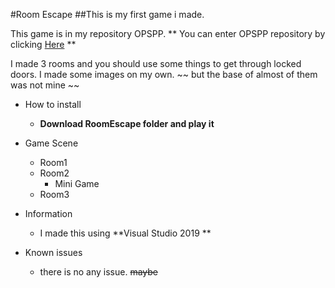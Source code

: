 #Room Escape
##This is my first game i made.

This game is in my repository OPSPP.
** You can enter OPSPP repository by clicking [Here](https://github.com/FYpingping/OPSPP.git) **


I made 3 rooms and you should use some things to get through locked doors.
I made some images on my own. ~~ but the base of almost of them was not mine ~~



* How to install 
  * **Download RoomEscape folder and play it**

* Game Scene
  * Room1
  * Room2
    * Mini Game
  * Room3


* Information
  * I made this using **Visual Studio 2019 **


* Known issues
  * there is no any issue. ~~maybe~~
